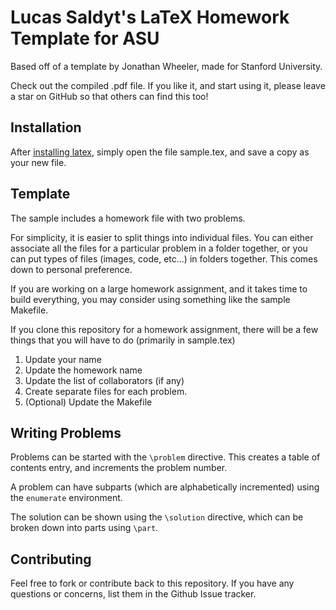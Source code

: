 # Lucas Saldyt's LaTeX Homework Template for ASU
Based off of a template by Jonathan Wheeler, made for Stanford University.

Check out the compiled .pdf file. If you like it, and start using it, please leave a star on GitHub so that others can find this too!

## Installation

After [installing latex](https://www.latex-tutorial.com/installation/), simply open the file sample.tex, and save a copy as your new file.

## Template

The sample includes a homework file with two problems.

For simplicity, it is easier to split things into individual files. You can either associate all the files for a particular problem in a folder together, or you can put types of files (images, code, etc...) in folders together.
This comes down to personal preference.

If you are working on a large homework assignment, and it takes time to build everything, you may consider using something like the sample Makefile.

If you clone this repository for a homework assignment, there will be a few things that you will have to do (primarily in sample.tex)

1. Update your name
2. Update the homework name
3. Update the list of collaborators (if any)
4. Create separate files for each problem.
5. (Optional) Update the Makefile

## Writing Problems

Problems can be started with the `\problem` directive. This creates a table of contents entry, and increments the problem number.

A problem can have subparts (which are alphabetically incremented) using the `enumerate` environment.

The solution can be shown using the `\solution` directive, which can be broken down into parts using `\part`.

## Contributing

Feel free to fork or contribute back to this repository. If you have any questions or concerns, list them in the Github Issue tracker.
